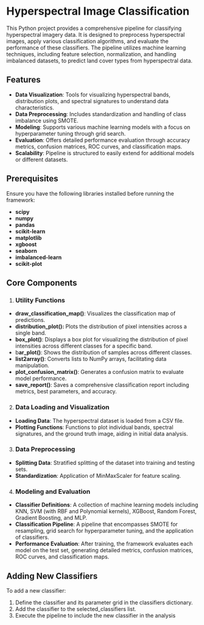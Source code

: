 # Hyperspectral Image Classification

This Python project provides a comprehensive pipeline for classifying hyperspectral imagery data. It is designed to preprocess hyperspectral images, apply various classification algorithms, and evaluate the performance of these classifiers. The pipeline utilizes machine learning techniques, including feature selection, normalization, and handling imbalanced datasets, to predict land cover types from hyperspectral data.

## Features
 
* **Data Visualization**: Tools for visualizing hyperspectral bands, distribution plots, and spectral signatures to understand data characteristics.
* **Data Preprocessing**: Includes standardization and handling of class imbalance using SMOTE.
* **Modeling**: Supports various machine learning models with a focus on hyperparameter tuning through grid search.
* **Evaluation**: Offers detailed performance evaluation through accuracy metrics, confusion matrices, ROC curves, and classification maps.
* **Scalability**: Pipeline is structured to easily extend for additional models or different datasets.

## Prerequisites

Ensure you have the following libraries installed before running the framework:

* **scipy**
* **numpy**
* **pandas**
* **scikit-learn**
* **matplotlib**
* **xgboost**
* **seaborn**
* **imbalanced-learn**
* **scikit-plot**

## Core Components
1. ### Utility Functions
  * **draw_classification_map()**: Visualizes the classification map of predictions.
  * **distribution_plot():** Plots the distribution of pixel intensities across a single band.
  * **box_plot()**: Displays a box plot for visualizing the distribution of pixel intensities across different classes for a specific band.
  * b**ar_plot()**: Shows the distribution of samples across different classes.
  * **list2array()**: Converts lists to NumPy arrays, facilitating data manipulation.
  * **plot_confusion_matrix()**: Generates a confusion matrix to evaluate model performance.
   * **save_report()**: Saves a comprehensive classification report including metrics, best parameters, and accuracy.
2. ### Data Loading and Visualization
* **Loading Data**: The hyperspectral dataset is loaded from a CSV file.
* **Plotting Functions**: Functions to plot individual bands, spectral signatures, and the ground truth image, aiding in initial data analysis.
3. ### Data Preprocessing
* **Splitting Data**: Stratified splitting of the dataset into training and testing sets.
* **Standardization**: Application of MinMaxScaler for feature scaling.
4. ### Modeling and Evaluation
* **Classifier Definitions**: A collection of machine learning models including KNN, SVM (with RBF and Polynomial kernels), XGBoost, Random Forest, Gradient Boosting, and MLP.
* **Classification Pipeline**: A pipeline that encompasses SMOTE for resampling, grid search for hyperparameter tuning, and the application of classifiers.
*   **Performance Evaluation**: After training, the framework evaluates each model on the test set, generating detailed metrics, confusion matrices, ROC curves, and classification maps.

## Adding New Classifiers
To add a new classifier:

1. Define the classifier and its parameter grid in the classifiers dictionary.
2. Add the classifier to the selected_classifiers list.
3. Execute the pipeline to include the new classifier in the analysis